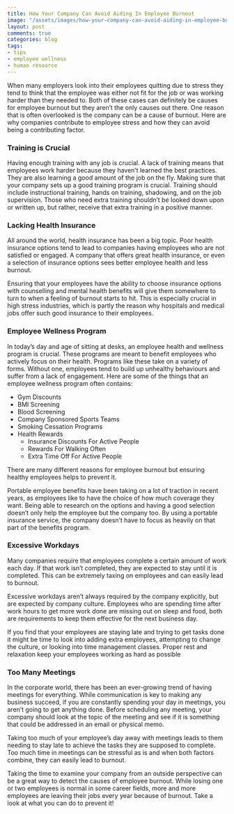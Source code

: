 ```yaml
---
title: How Your Company Can Avoid Aiding In Employee Burnout
image: "/assets/images/how-your-company-can-avoid-aiding-in-employee-burnout.jpg"
layout: post
comments: true
categories: blog
tags:
- tips
- employee wellness
- human resource
---
```


When many employers look into their employees quitting due to stress they tend to think that the employee was either not fit for the job or was working harder than they needed to.  Both of these cases can definitely be causes for employee burnout but they aren’t the only causes out there.  One reason that is often overlooked is the company can be a cause of burnout.  Here are why companies contribute to employee stress and how they can avoid being a contributing factor.

### Training is Crucial
Having enough training with any job is crucial.  A lack of training means that employees work harder because they haven’t learned the best practices.  They are also learning a good amount of the job on the fly.  Making sure that your company sets up a good training program is crucial.  Training should include instructional training, hands on training, shadowing, and on the job supervision. Those who need extra training shouldn’t be looked down upon or written up, but rather, receive that extra training in a positive manner.

### Lacking Health Insurance
All around the world, health insurance has been a big topic.  Poor health insurance options tend to lead to companies having employees who are not satisfied or engaged.  A company that offers great health insurance, or even a selection of insurance options sees better employee health and less burnout.

Ensuring that your employees have the ability to choose insurance options with counselling and mental health benefits will give them somewhere to turn to when a feeling of burnout starts to hit.  This is especially crucial in high stress industries, which is partly the reason why hospitals and medical jobs offer such good insurance to their employees.

### Employee Wellness Program
In today’s day and age of sitting at desks, an employee health and wellness program is crucial.  These programs are meant to benefit employees who actively focus on their health.  Programs like these take on a variety of forms.  Without one, employees tend to build up unhealthy behaviours and suffer from a lack of engagement.
Here are some of the things that an employee wellness program often contains:
* Gym Discounts
* BMI Screening
* Blood Screening
* Company Sponsored Sports Teams
* Smoking Cessation Programs
* Health Rewards
	* 	Insurance Discounts For Active People
	* 	Rewards For Walking Often
	* 	Extra Time Off For Active People

There are many different reasons for employee burnout but ensuring healthy employees helps to prevent it.

Portable employee benefits have been taking on a lot of traction in recent years, as employees like to have the choice of how much coverage they want.  Being able to research on the options and having a good selection doesn’t only help the employee but the company too.  By using a portable insurance service, the company doesn’t have to focus as heavily on that part of the benefits program.

### Excessive Workdays
Many companies require that employees complete a certain amount of work each day.  If that work isn’t completed, they are expected to stay until it is completed.  This can be extremely taxing on employees and can easily lead to burnout.

Excessive workdays aren’t always required by the company explicitly, but are expected by company culture.  Employees who are spending time after work hours to get more work done are missing out on sleep and food, both are requirements to keep them effective for the next business day.

If you find that your employees are staying late and trying to get tasks done it might be time to look into adding extra employees, attempting to change the culture, or looking into time management classes.  Proper rest and relaxation keep your employees working as hard as possible



### Too Many Meetings
In the corporate world, there has been an ever-growing trend of having meetings for everything.  While communication is key to making any business succeed, if you are constantly spending your day in meetings, you aren’t going to get anything done.  Before scheduling any meeting, your company should look at the topic of the meeting and see if it is something that could be addressed in an email or physical memo.  

Taking too much of your employee’s day away with meetings leads to them needing to stay late to achieve the tasks they are supposed to complete.  Too much time in meetings can be stressful as is and when both factors combine, they can easily lead to burnout.

Taking the time to examine your company from an outside perspective can be a great way to detect the causes of employee burnout.  While losing one or two employees is normal in some career fields, more and more employees are leaving their jobs every year because of burnout.  Take a look at what you can do to prevent it!
